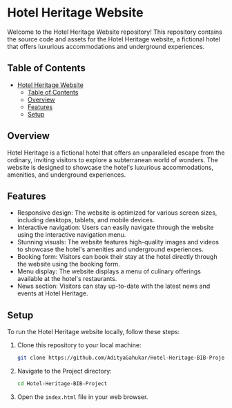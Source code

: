 # Hotel Heritage Website

Welcome to the Hotel Heritage Website repository! This repository contains the source code and assets for the Hotel Heritage website, a fictional hotel that offers luxurious accommodations and underground experiences.

## Table of Contents

- [Hotel Heritage Website](#hotel-heritage-website)
  - [Table of Contents](#table-of-contents)
  - [Overview](#overview)
  - [Features](#features)
  - [Setup](#setup)

## Overview

Hotel Heritage is a fictional hotel that offers an unparalleled escape from the ordinary, inviting visitors to explore a subterranean world of wonders. The website is designed to showcase the hotel's luxurious accommodations, amenities, and underground experiences.

## Features

- Responsive design: The website is optimized for various screen sizes, including desktops, tablets, and mobile devices.
- Interactive navigation: Users can easily navigate through the website using the interactive navigation menu.
- Stunning visuals: The website features high-quality images and videos to showcase the hotel's amenities and underground experiences.
- Booking form: Visitors can book their stay at the hotel directly through the website using the booking form.
- Menu display: The website displays a menu of culinary offerings available at the hotel's restaurants.
- News section: Visitors can stay up-to-date with the latest news and events at Hotel Heritage.

## Setup

To run the Hotel Heritage website locally, follow these steps:

1. Clone this repository to your local machine:

   ```bash
   git clone https://github.com/AdityaGahukar/Hotel-Heritage-BIB-Project.git
    ```
2. Navigate to the Project directory:
   
    ```bash
    cd Hotel-Heritage-BIB-Project
    ```
3. Open the `index.html` file in your web browser.
